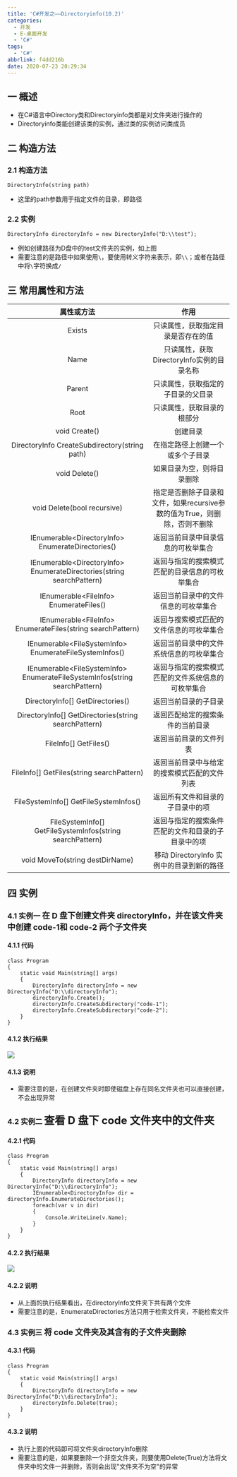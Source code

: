 ```yaml
---
title: 'C#开发之——Directoryinfo(10.2)'
categories:
  - 开发
  - E-桌面开发
  - 'C#'
tags:
  - 'C#'
abbrlink: f4dd216b
date: 2020-07-23 20:29:34
---
```

## 一 概述

* 在C#语言中Directory类和Directoryinfo类都是对文件夹进行操作的
* Directoryinfo类能创建该类的实例，通过类的实例访问类成员

<!--more-->

## 二 构造方法

### 2.1 构造方法

```
DirectoryInfo(string path)
```

* 这里的path参数用于指定文件的目录，即路径

### 2.2 实例

```
DirectoryInfo directoryInfo = new DirectoryInfo("D:\\test");
```

* 例如创建路径为D盘中的test文件夹的实例，如上图
* 需要注意的是路径中如果使用`\`，要使用转义字符来表示，即`\\`；或者在路径中将`\`字符换成`/`

## 三 常用属性和方法

|                        **属性或方法**                        |                           **作用**                           |
| :----------------------------------------------------------: | :----------------------------------------------------------: |
|                            Exists                            |              只读属性，获取指定目录是否存在的值              |
|                             Name                             |          只读属性，获取DirectoryInfo实例的目录名称           |
|                            Parent                            |              只读属性，获取指定的子目录的父目录              |
|                             Root                             |                  只读属性，获取目录的根部分                  |
|                        void Create()                         |                           创建目录                           |
|        DirectoryInfo CreateSubdirectory(string path)         |               在指定路径上创建一个或多个子目录               |
|                        void Delete()                         |                  如果目录为空，则将目录删除                  |
|                 void Delete(bool recursive)                  | 指定是否删除子目录和文件，如果recursive参数的值为True，则删除，否则不删除 |
|      IEnumerable\<DirectoryInfo> EnumerateDirectories()      |              返回当前目录中目录信息的可枚举集合              |
| IEnumerable\<DirectoryInfo> EnumerateDirectories(string searchPattern) |        返回与指定的搜索模式匹配的目录信息的可枚举集合        |
|           IEnumerable\<FileInfo> EnumerateFiles()            |             返回当前目录中的文件信息的可枚举集合             |
| IEnumerable\<FileInfo> EnumerateFiles(string searchPattern)  |           返回与搜索模式匹配的文件信息的可枚举集合           |
|   IEnumerable\<FileSystemInfo> EnumerateFileSystemInfos()    |           返回当前目录中的文件系统信息的可枚举集合           |
| IEnumerable\<FileSystemInfo> EnumerateFileSystemInfos(string searchPattern) |      返回与指定的搜索模式匹配的文件系统信息的可枚举集合      |
|               DirectoryInfo[] GetDirectories()               |                     返回当前目录的子目录                     |
|     DirectoryInfo[] GetDirectories(string searchPattern)     |               返回匹配给定的搜索条件的当前目录               |
|                    FileInfo[] GetFiles()                     |                    返回当前目录的文件列表                    |
|          FileInfo[] GetFiles(string searchPattern)           |         返回当前目录中与给定的搜索模式匹配的文件列表         |
|            FileSystemInfo[] GetFileSystemInfos()             |               返回所有文件和目录的子目录中的项               |
|  FileSystemInfo[] GetFileSystemInfos(string searchPattern)   |      返回与指定的搜索条件匹配的文件和目录的子目录中的项      |
|               void MoveTo(string destDirName)                |          移动 DirectoryInfo 实例中的目录到新的路径           |

## 四 实例

### 4.1 实例一 <font size=4> 在 D 盘下创建文件夹 directoryInfo，并在该文件夹中创建 code-1和 code-2 两个子文件夹 </font>

#### 4.1.1 代码

```
class Program
{
    static void Main(string[] args)
    {
        DirectoryInfo directoryInfo = new DirectoryInfo("D:\\directoryInfo");
        directoryInfo.Create();
        directoryInfo.CreateSubdirectory("code-1");
        directoryInfo.CreateSubdirectory("code-2");
    }
}
```

#### 4.1.2 执行结果
![][1]

#### 4.1.3 说明

* 需要注意的是，在创建文件夹时即使磁盘上存在同名文件夹也可以直接创建，不会出现异常

### 4.2 实例二 <font size=5> 查看 D 盘下 code 文件夹中的文件夹 </font>

#### 4.2.1 代码

```
class Program
{
    static void Main(string[] args)
    {
        DirectoryInfo directoryInfo = new DirectoryInfo("D:\\directoryInfo");
        IEnumerable<DirectoryInfo> dir = directoryInfo.EnumerateDirectories();
        foreach(var v in dir)
        {
            Console.WriteLine(v.Name);
        }
    }
}
```

#### 4.2.2 执行结果
![][2]

#### 4.2.2 说明

* 从上面的执行结果看出，在directoryInfo文件夹下共有两个文件
* 需要注意的是，EnumerateDirectories方法只用于检索文件夹，不能检索文件

### 4.3 实例三 <font size=4> 将 code 文件夹及其含有的子文件夹删除 </font>

#### 4.3.1 代码

```
class Program
{
    static void Main(string[] args)
    {
        DirectoryInfo directoryInfo = new DirectoryInfo("D:\\directoryInfo");
        directoryInfo.Delete(true);
    }
}
```

#### 4.3.2 说明

* 执行上面的代码即可将文件夹directoryInfo删除
* 需要注意的是，如果要删除一个非空文件夹，则要使用Delete(True)方法将文件夹中的文件一并删除，否则会出现"文件夹不为空"的异常



[1]:https://cdn.jsdelivr.net/gh/PGzxc/CDN/blog-image/csharp-file-directoryinfo-create.png
[2]:https://cdn.jsdelivr.net/gh/PGzxc/CDN/blog-image/csharp-file-directoryinfo-list.png